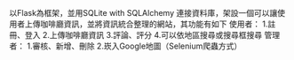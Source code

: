 以Flask為框架，並用SQLite with SQLAlchemy 連接資料庫，架設一個可以讓使用者上傳咖啡廳資訊，並將資訊統合整理的網站，其功能有如下
使用者：
1.註冊、登入
2.上傳咖啡廳資訊
3.評論、評分
4.可以依地區搜尋或搜尋框搜尋
管理者：
1.審核、新增、刪除
2.崁入Google地圖（Selenium爬蟲方式）
